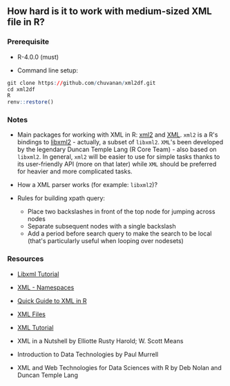 

## How hard is it to work with medium-sized XML file in R?


### Prerequisite

* R-4.0.0 (must)

* Command line setup:

```r
git clone https://github.com/chuvanan/xml2df.git
cd xml2df
R
renv::restore()
```

### Notes

* Main packages for working with XML in R: [xml2](https://github.com/r-lib/xml2)
  and [XML](http://www.omegahat.net/RSXML/). `xml2` is a R's bindings to
  [libxml2](http://xmlsoft.org/) - actually, a subset of `libxml2`. `XML`'s been
  developed by the legendary Duncan Temple Lang (R Core Team) - also based on
  `libxml2`. In general, `xml2` will be easier to use for simple tasks thanks to
  its user-friendly API (more on that later) while `XML` should be preferred for
  heavier and more complicated tasks.

* How a XML parser works (for example: `libxml2`)?

* Rules for building xpath query:
  * Place two backslashes in front of the top node for jumping across nodes
  * Separate subsequent nodes with a single backslash
  * Add a period before search query to make the search to be local (that's
    particularly useful when looping over nodesets)

### Resources

* [Libxml Tutorial](http://xmlsoft.org/tutorial/index.html)

* [XML - Namespaces](https://www.tutorialspoint.com/xml/xml_namespaces.htm)

* [Quick Guide to XML in R](https://lecy.github.io/Open-Data-for-Nonprofit-Research/Quick_Guide_to_XML_in_R.html)

* [XML Files](https://www.xmlfiles.com/)

* [XML Tutorial](https://www.w3schools.com/xml/default.asp)

* XML in a Nutshell by Elliotte Rusty Harold; W. Scott Means

* Introduction to Data Technologies by Paul Murrell

* XML and Web Technologies for Data Sciences with R by Deb Nolan and Duncan
  Temple Lang
